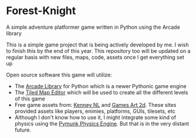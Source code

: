 # Forest-Knight
A simple adventure platformer game written in Python using the Arcade library

This is a simple game project that is being actively developed by me. I wish to finish this by the end of this year.
This repository too will be updated on a regular basis with new files, maps, code, assets once I get everything set up

Open source software this game will utilize:
* The [Arcade Library](https://github.com/pythonarcade/arcade) for Python which is a newer Pythonic game engine
* The [Tiled Map Editor](https://github.com/bjorn/tiled) which will be used to create all the different levels of this game
* Free game assets from: [Kenney NL](https://kenney.nl) and [Games Art 2d](https://www.gameart2d.com). These sites provided assets like players, enimies, platforms, GUIs, tilesets, etc
* Although I don't know how to use it, I might integrate some kind of physics using the [Pymunk Physics Engine](https://github.com/viblo/pymunk). But that is in the very distant future.

